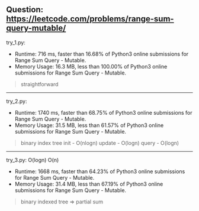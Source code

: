 Question: https://leetcode.com/problems/range-sum-query-mutable/
---

try_1.py:

* Runtime: 716 ms, faster than 16.68% of Python3 online submissions for Range Sum Query - Mutable.
* Memory Usage: 16.3 MB, less than 100.00% of Python3 online submissions for Range Sum Query - Mutable.

> straightforward

---

try_2.py:

* Runtime: 1740 ms, faster than 68.75% of Python3 online submissions for Range Sum Query - Mutable.
* Memory Usage: 31.5 MB, less than 61.57% of Python3 online submissions for Range Sum Query - Mutable.

> binary index tree
> init - O(nlogn)
> update - O(logn)
> query - O(logn)

---

try_3.py: O(logn) O(n)

* Runtime: 1668 ms, faster than 64.23% of Python3 online submissions for Range Sum Query - Mutable.
* Memory Usage: 31.4 MB, less than 67.19% of Python3 online submissions for Range Sum Query - Mutable.

> binary indexed tree => partial sum
